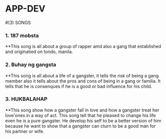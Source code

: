 # APP-DEV
#(3) SONGS

### 1. 187 mobsta

**This song is all about a group of rapper amd also a gang that established and originatied on tondo, manila.

### 2. Buhay ng gangsta

**This song is all about a life of a gangster, it tells the risk of being a gang member also it tells about the pros and cons of being in a gang or familia. It tells that he is consenques if he is a good or bad influence for his child.

### 3. HUKBALAHAP

**This song show how a gangster fall in love and how a gangster treat her love'ones in a way of act. This song tell that he pleased to change his life even he is a pure gangster. He develop his self to be a better version of him because he want to show that a gangster can cturn to be a good man for his partner or wife.

